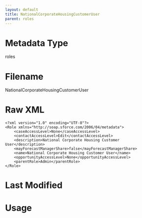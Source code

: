 ```yaml
---
layout: default
title: NationalCorporateHousingCustomerUser
parent: roles
---
```

# Metadata Type
roles


# Filename 
NationalCorporateHousingCustomerUser


# Raw XML
```
<?xml version="1.0" encoding="UTF-8"?>
<Role xmlns="http://soap.sforce.com/2006/04/metadata">
    <caseAccessLevel>None</caseAccessLevel>
    <contactAccessLevel>Edit</contactAccessLevel>
    <description>National Corporate Housing Customer User</description>
    <mayForecastManagerShare>false</mayForecastManagerShare>
    <name>National Corporate Housing Customer User</name>
    <opportunityAccessLevel>None</opportunityAccessLevel>
    <parentRole>Admin</parentRole>
</Role>
```


# Last Modified


# Usage
